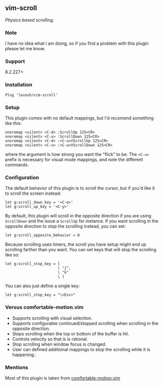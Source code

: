 ## vim-scroll

_Physics based scrolling._

### Note

I have no idea what I am doing, so if you find a problem with this plugin please let me know.

### Support

8.2.227+

### Installation

```
Plug 'levouh/vim-scroll'
```

### Setup

This plugin comes with no default mappings, but I'd recomend something like this:

```
nnoremap <silent> <C-d> :ScrollUp 125<CR>
nnoremap <silent> <C-u> :ScrollDown 125<CR>
xnoremap <silent> <C-d> :<C-u>VScrollUp 125<CR>
xnoremap <silent> <C-u> :<C-u>VScrollDown 125<CR>
```

where the argument is how strong you want the "flick" to be. The `<C-u>` prefix is necessary for visual mode mappings, and note the different commands.

### Configuration

The default behavior of this plugin is to scroll the cursor, but if you'd like it to scroll the screen instead:

```
let g:scroll_down_key = '<C-e>'
let g:scroll_up_key = '<C-y>'
```

By default, this plugin will scroll in the opposite direction if you are using `ScrollDown` and the issue a `ScrollUp` for instance.
If you want scrolling in the opposite direction to _stop_ the scrolling instead, you can set:

```
let g:scroll_opposite_behavior = 0
```

Because scrolling uses timers, the scroll you have setup might end up scrolling farther than you want.
You can set keys that will stop the scrolling like so:

```
let g:scroll_stop_key = [
                        \ "j",
                        \ "k"
                        \ ]
```

You can also just define a single key:

```
let g:scroll_stop_key = "\<Esc>"
```

### Versus comfortable-motion.vim

- Supports scrolling with visual selection.
- Supports configurable continued/stopped scrolling when scrolling in the opposite direction.
- Stops scrolling when the top or bottom of the buffer is hit.
- Controls velocity so that is is rational.
- Stop scrolling when window focus is changed.
- User can defined additional mappings to stop the scrolling while it is happening..

### Mentions

Most of this plugin is taken from [comfortable-motion.vim](https://github.com/yuttie/comfortable-motion.vim)
